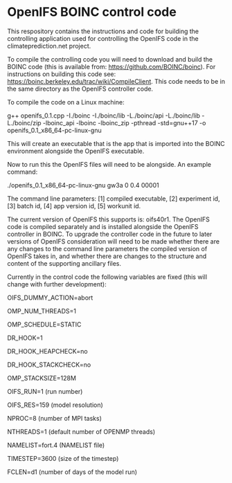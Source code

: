 # OpenIFS BOINC control code

This respository contains the instructions and code for building the controlling application used for controlling the OpenIFS code in the climateprediction.net project.

To compile the controlling code you will need to download and build the BOINC code (this is available from: https://github.com/BOINC/boinc). For instructions on building this code see: https://boinc.berkeley.edu/trac/wiki/CompileClient. This code needs to be in the same directory as the OpenIFS controller code.

To compile the code on a Linux machine:

g++ openifs_0.1.cpp -I./boinc -I./boinc/lib -L./boinc/api -L./boinc/lib -L./boinc/zip -lboinc_api -lboinc -lboinc_zip -pthread -std=gnu++17 -o openifs_0.1_x86_64-pc-linux-gnu

This will create an executable that is the app that is imported into the BOINC environment alongside the OpenIFS executable.

Now to run this the OpenIFS files will need to be alongside. An example command:

./openifs_0.1_x86_64-pc-linux-gnu gw3a 0 0.4 00001

The command line parameters: [1] compiled executable, [2] experiment id, [3] batch id, [4] app version id, [5] workunit id.

The current version of OpenIFS this supports is: oifs40r1. The OpenIFS code is compiled separately and is installed alongside the OpenIFS controller in BOINC. To upgrade the controller code in the future to later versions of OpenIFS consideration will need to be made whether there are any changes to the command line parameters the compiled version of OpenIFS takes in, and whether there are changes to the structure and content of the supporting ancillary files.

Currently in the control code the following variables are fixed (this will change with further development):

OIFS_DUMMY_ACTION=abort

OMP_NUM_THREADS=1

OMP_SCHEDULE=STATIC

DR_HOOK=1

DR_HOOK_HEAPCHECK=no

DR_HOOK_STACKCHECK=no

OMP_STACKSIZE=128M

OIFS_RUN=1 (run number)

OIFS_RES=159 (model resolution)

NPROC=8 (number of MPI tasks)

NTHREADS=1 (default number of OPENMP threads)

NAMELIST=fort.4 (NAMELIST file)

TIMESTEP=3600 (size of the timestep)

FCLEN=d1 (number of days of the model run)
